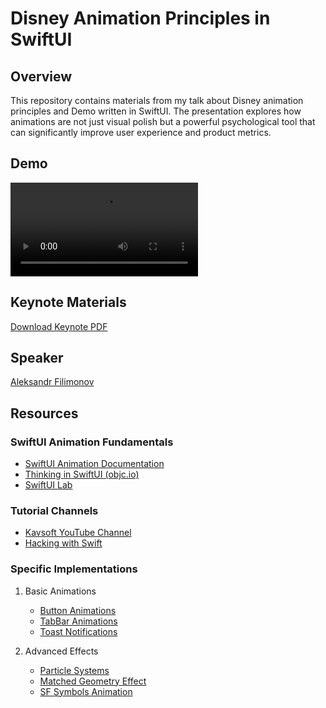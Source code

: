 # Disney Animation Principles in SwiftUI

## Overview
This repository contains materials from my talk about Disney animation principles and Demo written in SwiftUI. The presentation explores how animations are not just visual polish but a powerful psychological tool that can significantly improve user experience and product metrics.

## Demo
![Demo video](Resources/Demo.mp4)

## Keynote Materials
[Download Keynote PDF](Resources/Disney%20animations.pdf)

## Speaker
[Aleksandr Filimonov](https://alexfilimon.dev)

## Resources

### SwiftUI Animation Fundamentals
- [SwiftUI Animation Documentation](https://developer.apple.com/documentation/swiftui/animation)
- [Thinking in SwiftUI (objc.io)](https://www.objc.io/books/thinking-in-swiftui/)
- [SwiftUI Lab](https://swiftui-lab.com)

### Tutorial Channels
- [Kavsoft YouTube Channel](https://www.youtube.com/@Kavsoft)
- [Hacking with Swift](https://www.hackingwithswift.com)

### Specific Implementations
1. Basic Animations
   - [Button Animations](https://www.youtube.com/watch?v=pJ2P6q7Pf98)
   - [TabBar Animations](https://www.youtube.com/watch?v=tL3n-G5gUZ4)
   - [Toast Notifications](https://www.youtube.com/watch?v=nQr6d9_yeG0)

2. Advanced Effects
   - [Particle Systems](https://kavsoft.dev/swiftui_4.0_particle_effect_apr23)
   - [Matched Geometry Effect](https://talk.objc.io/episodes/S01E257-matched-geometry-effect-part-1)
   - [SF Symbols Animation](https://www.hackingwithswift.com/quick-start/swiftui/how-to-animate-sf-symbols)
